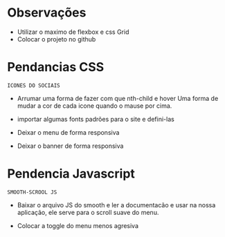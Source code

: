 # Observações

- Utilizar o maximo de flexbox e css Grid
- Colocar o projeto no github

# Pendancias CSS

`ICONES DO SOCIAIS`
- Arrumar uma forma de fazer com  que nth-child e hover
  Uma forma de mudar a cor de cada icone quando o mause
  por cima.

- importar algumas fonts padrões para o site e defini-las

- Deixar o menu de forma responsiva

- Deixar o banner de forma responsiva

# Pendencia Javascript

`SMOOTH-SCROOL JS`
- Baixar o arquivo JS do smooth e ler a documentacão
  e usar na nossa aplicação, ele serve para o scroll
  suave do menu.

- Colocar a toggle do menu menos agresiva